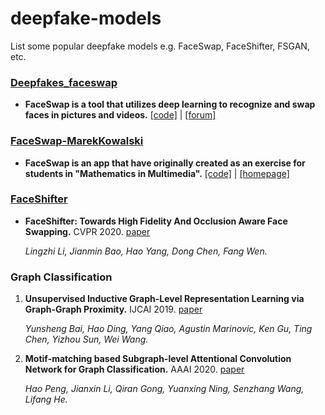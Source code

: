 # deepfake-models
List some popular deepfake models e.g. FaceSwap, FaceShifter, FSGAN, etc.


### [Deepfakes_faceswap](#deepfakes)

- **FaceSwap is a tool that utilizes deep learning to recognize and swap faces in pictures and videos.** [[code]](https://github.com/deepfakes/faceswap) | [[forum]](https://forum.faceswap.dev/)

     
### [FaceSwap-MarekKowalski](#faceswap)

- **FaceSwap is an app that have originally created as an exercise for students in "Mathematics in Multimedia".** [[code]](https://github.com/MarekKowalski/FaceSwap) | [[homepage]](http://home.elka.pw.edu.pl/~mkowals6/doku.php)
     
### [FaceShifter](#faceshifter)

- **FaceShifter: Towards High Fidelity And Occlusion Aware Face Swapping.** CVPR 2020. [paper](https://arxiv.org/pdf/1912.13457.pdf)

     *Lingzhi Li, Jianmin Bao, Hao Yang, Dong Chen, Fang Wen.*
    


    
    
    
### Graph Classification

    
1. **Unsupervised Inductive Graph-Level Representation Learning via Graph-Graph Proximity.** IJCAI 2019. [paper](https://arxiv.org/pdf/1904.01098.pdf)

    *Yunsheng Bai, Hao Ding, Yang Qiao, Agustin Marinovic, Ken Gu, Ting Chen, Yizhou Sun, Wei Wang.*

2. **Motif-matching based Subgraph-level Attentional Convolution Network for Graph Classification.** AAAI 2020. [paper](https://www.aaai.org/Papers/AAAI/2020GB/AAAI-PengH.4387.pdf)

	*Hao Peng, Jianxin Li,  Qiran Gong, Yuanxing Ning, Senzhang Wang, Lifang He.*
	

